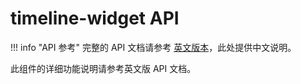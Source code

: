 # timeline-widget API

!!! info "API 参考"
    完整的 API 文档请参考 [英文版本](../../en/api/timeline-widget.md)，此处提供中文说明。

此组件的详细功能说明请参考英文版 API 文档。
